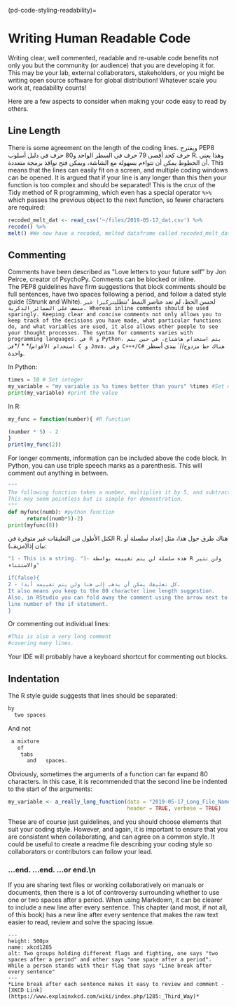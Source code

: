 (pd-code-styling-readability)=
# Writing Human Readable Code

Writing clear, well commented, readable and re-usable code benefits not only you but the community (or audience) that you are developing it for. This may be your lab, external collaborators, stakeholders, or you might be writing open source software for global distribution! Whatever scale you work at, readability counts!

Here are a few aspects to consider when making your code easy to read by others.

## Line Length

There is some agreement on the length of the coding lines. ويقترح PEP8 حرف كحد أقصى 79 حرف في السطر الواحد و80 حرف في دليل أسلوب R. وهذا يعني أن الخطوط يمكن أن تتواءم بسهولة مع الشاشة، ويمكن فتح نوافذ برمجة متعددة. This means that the lines can easily fit on a screen, and multiple coding windows can be opened. It is argued that if your line is any longer than this then your function is too complex and should be separated! This is the crux of the Tidy method of R programming, which even has a special operator `%>%` which passes the previous object to the next function, so fewer characters are required:

```r
recoded_melt_dat <- read_csv('~/files/2019-05-17_dat.csv') %>%
recode() %>%
melt() #We now have a recoded, melted dataframe called recoded_melt_dat
```

## Commenting

Comments have been described as "Love letters to your future self" by Jon Peirce, creator of PsychoPy. Comments can be blocked or inline.  
The PEP8 guidelines have firm suggestions that block comments should be full sentences, have two spaces following a period, and follow a dated style guide (Strunk and White). لحسن الحظ، لم تعد عناصر النمط 'تتطلب`تركيزا غير منصف على الضمائر الذكرية.
Whereas inline comments should be used sparingly.
Keeping clear and concise comments not only allows you to keep track of the decisions you have made, what particular functions do, and what variables are used, it also allows other people to see your thought processes.
The syntax for comments varies with programming languages.
في R و Python، يتم استخدام هاشتاج، في حين يتم استخدام الأقواس`/* * /*`في C و Java، وفي C+++/C# هناك خط مزدوج`//` يبدي أسطر واحدة.

In Python:
```python
times = 10 # Set integer
my_variable = "my variable is %s times better than yours" %times #Set my_variable to a string
print(my_variable) #print the value
```

In R:
```r
my_func = function(number){ #R function

(number * 5) - 2
}
print(my_func(2))
```

For longer comments, information can be included above the code block. In Python, you can use triple speech marks as a parenthesis. This will comment out anything in between.

```python
"""
The following function takes a number, multiplies it by 5, and subtracts 2.
This may seem pointless but is simple for demonstration.
"""
def myfunc(numb): #python function
      return((numb*5)-2)
print(myfunc(8))
```
الكتل الأطول من التعليقات غير متوفرة في R. هناك طرق حول هذا، مثل إعداد سلسلة أو بيان إذا(مزيف):

```r
"1 - This is a string. "1- هذه سلسلة لن يتم تقييمه بواسطة R ولن تثير
والاستثناء"

if(false){
2 - كل تعليقك يمكن أن يذهب إلى هنا ولن يتم تقييمه أبدا.
It also means you keep to the 80 character line length suggestion.
Also, in RStudio you can fold away the comment using the arrow next to the
line number of the if statement.
}
```

Or commenting out individual lines:

```r
#This is also a very long comment
#covering many lines.
```
Your IDE will probably have a keyboard shortcut for commenting out blocks.

## Indentation

The R style guide suggests that lines should be separated:
```r
by
  two spaces
```
And not
```r
 a mixture
   of
    tabs
      and   spaces.
```

Obviously, sometimes the arguments of a function can far expand 80 characters. In this case, it is recommended that the second line be indented to the start of the arguments:

```r
my_variable <- a_really_long_function(data = "2019-05-17_Long_File_Name_2",
                                      header = TRUE, verbose = TRUE)

```

These are of course just guidelines, and you should choose elements that suit your coding style. However, and again, it is important to ensure that you are consistent when collaborating, and can agree on a common style. It could be useful to create a readme file describing your coding style so collaborators or contributors can follow your lead.

### ...end. ...end.  ...or end.\\n

If you are sharing text files or working collaboratively on manuals or documents, then there is a lot of controversy surrounding whether to use one or two spaces after a period. When using Markdown, it can be clearer to include a new line after every sentence. This chapter (and most, if not all, of this book) has a new line after every sentence that makes the raw text easier to read, review and solve the spacing issue.

```{figure} ../../figures/xkcd1285.png
---
height: 500px
name: xkcd1285
alt: Two groups holding different flags and fighting, one says "two spaces after a period" and other says "one space after a period". While a person stands with their flag that says "Line break after every sentence"
---
*Line break after each sentence makes it easy to review and comment - [XKCD Link](https://www.explainxkcd.com/wiki/index.php/1285:_Third_Way)*
```
